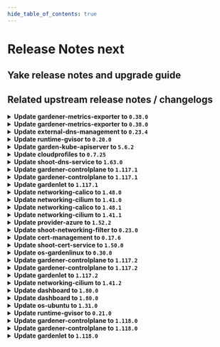 ```yaml
---
hide_table_of_contents: true
---
```


# Release Notes next

## Yake release notes and upgrade guide

## Related upstream release notes / changelogs


<details>
<summary><b>Update gardener-metrics-exporter to <code>0.38.0</code></b></summary>

no release notes available

## Docker Images
- metrics-exporter: `europe-docker.pkg.dev/gardener-project/releases/gardener/metrics-exporter:0.38.0`


</details>

<details>
<summary><b>Update gardener-metrics-exporter to <code>0.38.0</code></b></summary>

no release notes available

## Docker Images
- metrics-exporter: `europe-docker.pkg.dev/gardener-project/releases/gardener/metrics-exporter:0.38.0`


</details>

<details>
<summary><b>Update external-dns-management to <code>0.23.4</code></b></summary>

# [gardener/external-dns-management]

## 🐛 Bug Fixes

- `[USER]` Fix source controllers for source resources with very long names to avoid missing updates from the target `DNSEntries`. by @MartinWeindel [#440]
- `[OPERATOR]` Make stale status more robust for resolved targets on DNS server failure. by @MartinWeindel [#434]
## 🏃 Others

- `[OPERATOR]` Update base image from `debian11` to `debian12` by @MartinWeindel [#443]
- `[OPERATOR]` Drop obsolete permissions; delete obsolete cleanup of CRDs by @MartinWeindel [#445]
- `[OPERATOR]` [cloudflare provider] Fix for updating and deleting DNS records by @MartinWeindel [#433]
- `[OPERATOR]` Fix region for aws-route53 provider using webidentity by @MartinWeindel [#430]

## Helm Charts
- dns-controller-manager: `europe-docker.pkg.dev/gardener-project/releases/charts/dns-controller-manager:v0.23.4`
## Docker Images
- dns-controller-manager: `europe-docker.pkg.dev/gardener-project/releases/dns-controller-manager:v0.23.4`


</details>

<details>
<summary><b>Update runtime-gvisor to <code>0.20.0</code></b></summary>

# [gardener/gardener-extension-runtime-gvisor]

## 🏃 Others

- `[OPERATOR]` NVIDIA GPU support can be enabled by specifying `nvproxy: "true` in the gVisor providerConfig. by @Roncossek [#205]
- `[OPERATOR]` Fixed an issue where the migrate phase of control plane migration could become stuck. This was caused by ManagedResources associated with the `gvisor` extension not being properly handled deleted during the migration. by @plkokanov [#209]

## Helm Charts
- runtime-gvisor: `europe-docker.pkg.dev/gardener-project/releases/charts/gardener/extensions/runtime-gvisor:v0.20.0`
## Docker Images
- gardener-extension-runtime-gvisor-installation: `europe-docker.pkg.dev/gardener-project/releases/gardener/extensions/runtime-gvisor-installation:v0.20.0`
- gardener-extension-runtime-gvisor: `europe-docker.pkg.dev/gardener-project/releases/gardener/extensions/runtime-gvisor:v0.20.0`


</details>

<details>
<summary><b>Update garden-kube-apiserver to <code>5.6.2</code></b></summary>

**Full Changelog**: https://github.com/gardener-community/garden-kube-apiserver/compare/v5.6.1...v5.6.2

</details>

<details>
<summary><b>Update cloudprofiles to <code>0.7.25</code></b></summary>

**Full Changelog**: https://github.com/gardener-community/cloudprofiles/compare/0.7.24...0.7.25

</details>

<details>
<summary><b>Update shoot-dns-service to <code>1.63.0</code></b></summary>

# [gardener/gardener-extension-shoot-dns-service]

## 🏃 Others

- `[OPERATOR]` Add `patch` verb for the `gardener-extension-heartbeat` resource in the RBAC rules by @MartinWeindel [#465]
- `[OPERATOR]` Cleanup permissions for deleting outdated CRDs by @MartinWeindel [#464]
- `[OPERATOR]` The [`ServiceTrafficDistribution`](https://kubernetes.io/docs/reference/networking/virtual-ips/#traffic-distribution) feature is being used on to make Services topology-aware when the runtime Kubernetes version is 1.31+. by @ialidzhikov [#424]
- `[OPERATOR]` `RBAC` resources now explicitly state `resources` and `verbs`, replaced use of wildcards `*`. by @georgibaltiev [#454]
- `[OPERATOR]` Update base image from `debian11` to `debian12`. by @MartinWeindel [#460]

## Helm Charts
- admission-shoot-dns-service-application: `europe-docker.pkg.dev/gardener-project/releases/charts/gardener/extensions/admission-shoot-dns-service-application:v1.63.0`
- admission-shoot-dns-service-runtime: `europe-docker.pkg.dev/gardener-project/releases/charts/gardener/extensions/admission-shoot-dns-service-runtime:v1.63.0`
- shoot-dns-service: `europe-docker.pkg.dev/gardener-project/releases/charts/gardener/extensions/shoot-dns-service:v1.63.0`
## Docker Images
- gardener-extension-admission-shoot-dns-service: `europe-docker.pkg.dev/gardener-project/releases/gardener/extensions/admission-shoot-dns-service:v1.63.0`
- gardener-extension-shoot-dns-service: `europe-docker.pkg.dev/gardener-project/releases/gardener/extensions/shoot-dns-service:v1.63.0`


</details>

<details>
<summary><b>Update gardener-controlplane to <code>1.117.1</code></b></summary>

# [gardener/gardener]

## 🐛 Bug Fixes

- `[OPERATOR]` A bug which might lead to a crash loop backoff of `gardener-controller-manager` when removing legacy seeds labels has been fixed. by @oliver-goetz [#11928]
## 🏃 Others

- `[OPERATOR]` Fix an issue where envoy filters to handle proxy-protocol are not deployed, even if configured for istio load-balancers. by @axel7born [#11919]

## Helm Charts
- controlplane: `europe-docker.pkg.dev/gardener-project/releases/charts/gardener/controlplane:v1.117.1`
- gardenlet: `europe-docker.pkg.dev/gardener-project/releases/charts/gardener/gardenlet:v1.117.1`
- operator: `europe-docker.pkg.dev/gardener-project/releases/charts/gardener/operator:v1.117.1`
- resource-manager: `europe-docker.pkg.dev/gardener-project/releases/charts/gardener/resource-manager:v1.117.1`
## Docker Images
- admission-controller: `europe-docker.pkg.dev/gardener-project/releases/gardener/admission-controller:v1.117.1`
- apiserver: `europe-docker.pkg.dev/gardener-project/releases/gardener/apiserver:v1.117.1`
- controller-manager: `europe-docker.pkg.dev/gardener-project/releases/gardener/controller-manager:v1.117.1`
- gardenlet: `europe-docker.pkg.dev/gardener-project/releases/gardener/gardenlet:v1.117.1`
- node-agent: `europe-docker.pkg.dev/gardener-project/releases/gardener/node-agent:v1.117.1`
- operator: `europe-docker.pkg.dev/gardener-project/releases/gardener/operator:v1.117.1`
- resource-manager: `europe-docker.pkg.dev/gardener-project/releases/gardener/resource-manager:v1.117.1`
- scheduler: `europe-docker.pkg.dev/gardener-project/releases/gardener/scheduler:v1.117.1`


</details>

<details>
<summary><b>Update gardener-controlplane to <code>1.117.1</code></b></summary>

# [gardener/gardener]

## 🐛 Bug Fixes

- `[OPERATOR]` A bug which might lead to a crash loop backoff of `gardener-controller-manager` when removing legacy seeds labels has been fixed. by @oliver-goetz [#11928]
## 🏃 Others

- `[OPERATOR]` Fix an issue where envoy filters to handle proxy-protocol are not deployed, even if configured for istio load-balancers. by @axel7born [#11919]

## Helm Charts
- controlplane: `europe-docker.pkg.dev/gardener-project/releases/charts/gardener/controlplane:v1.117.1`
- gardenlet: `europe-docker.pkg.dev/gardener-project/releases/charts/gardener/gardenlet:v1.117.1`
- operator: `europe-docker.pkg.dev/gardener-project/releases/charts/gardener/operator:v1.117.1`
- resource-manager: `europe-docker.pkg.dev/gardener-project/releases/charts/gardener/resource-manager:v1.117.1`
## Docker Images
- admission-controller: `europe-docker.pkg.dev/gardener-project/releases/gardener/admission-controller:v1.117.1`
- apiserver: `europe-docker.pkg.dev/gardener-project/releases/gardener/apiserver:v1.117.1`
- controller-manager: `europe-docker.pkg.dev/gardener-project/releases/gardener/controller-manager:v1.117.1`
- gardenlet: `europe-docker.pkg.dev/gardener-project/releases/gardener/gardenlet:v1.117.1`
- node-agent: `europe-docker.pkg.dev/gardener-project/releases/gardener/node-agent:v1.117.1`
- operator: `europe-docker.pkg.dev/gardener-project/releases/gardener/operator:v1.117.1`
- resource-manager: `europe-docker.pkg.dev/gardener-project/releases/gardener/resource-manager:v1.117.1`
- scheduler: `europe-docker.pkg.dev/gardener-project/releases/gardener/scheduler:v1.117.1`


</details>

<details>
<summary><b>Update gardenlet to <code>1.117.1</code></b></summary>

# [gardener/gardener]

## 🐛 Bug Fixes

- `[OPERATOR]` A bug which might lead to a crash loop backoff of `gardener-controller-manager` when removing legacy seeds labels has been fixed. by @oliver-goetz [#11928]
## 🏃 Others

- `[OPERATOR]` Fix an issue where envoy filters to handle proxy-protocol are not deployed, even if configured for istio load-balancers. by @axel7born [#11919]

## Helm Charts
- controlplane: `europe-docker.pkg.dev/gardener-project/releases/charts/gardener/controlplane:v1.117.1`
- gardenlet: `europe-docker.pkg.dev/gardener-project/releases/charts/gardener/gardenlet:v1.117.1`
- operator: `europe-docker.pkg.dev/gardener-project/releases/charts/gardener/operator:v1.117.1`
- resource-manager: `europe-docker.pkg.dev/gardener-project/releases/charts/gardener/resource-manager:v1.117.1`
## Docker Images
- admission-controller: `europe-docker.pkg.dev/gardener-project/releases/gardener/admission-controller:v1.117.1`
- apiserver: `europe-docker.pkg.dev/gardener-project/releases/gardener/apiserver:v1.117.1`
- controller-manager: `europe-docker.pkg.dev/gardener-project/releases/gardener/controller-manager:v1.117.1`
- gardenlet: `europe-docker.pkg.dev/gardener-project/releases/gardener/gardenlet:v1.117.1`
- node-agent: `europe-docker.pkg.dev/gardener-project/releases/gardener/node-agent:v1.117.1`
- operator: `europe-docker.pkg.dev/gardener-project/releases/gardener/operator:v1.117.1`
- resource-manager: `europe-docker.pkg.dev/gardener-project/releases/gardener/resource-manager:v1.117.1`
- scheduler: `europe-docker.pkg.dev/gardener-project/releases/gardener/scheduler:v1.117.1`


</details>

<details>
<summary><b>Update networking-calico to <code>1.48.0</code></b></summary>

# [gardener/gardener-extension-networking-calico]

## ⚠️ Breaking Changes

- `[OPERATOR]` The extension and admission VerticalPodAutoscaler resources now by default specify `controlledValues: RequestsOnly`. This means that VPA scales only the requests and not the limits. Consider removing memory limits before upgrading to this version as VPA no longer by default scales limits proportionally to the requests. by @ialidzhikov [#636]
## 📰 Noteworthy

- `[OPERATOR]` Calico extension now supports a deny-all network policy within the kube-system namespace that [will come with kubernetes v1.33](https://github.com/gardener/gardener/pull/11502) by @domdom82 [#640]
## 🏃 Others

- `[OPERATOR]` `networking-calico` no longer supports Shoots with Кubernetes version <= 1.26. by @RadaBDimitrova [#517]
- `[OPERATOR]` Write ipFamilies to network.Status instead of network providerStatus. by @axel7born [#632]
- `[OPERATOR]` Metrics and health ports can now be configured properly via the helm chart values. by @ScheererJ [#622]
- `[OPERATOR]` Add support for single-stack to dual-stack networking migration. by @axel7born [#615]
- `[OPERATOR]` The [`ServiceTrafficDistribution`](https://kubernetes.io/docs/reference/networking/virtual-ips/#traffic-distribution) feature is being used on to make Services topology-aware when the runtime Kubernetes version is 1.31+. by @ialidzhikov [#568]
- `[OPERATOR]` Cleanup rbac permissions by @axel7born [#635]
- `[OPERATOR]` The networking-calico extension now uses the same helm values as the provider extensions. by @ScheererJ [#624]
- `[OPERATOR]` Update base image from `debian11` to `debian12`. by @MartinWeindel [#626]
- `[OPERATOR]` The legacy method of providing monitoring configuration via `ConfigMap`s labeled with `extensions.gardener.cloud/configuration=monitoring` has been removed. The extension does now only uses the [new contract](https://github.com/gardener/gardener/blob/v1.101.1/docs/extensions/logging-and-monitoring.md#monitoring) for providing monitoring configuration. Before upgrading to this version of the extension, make sure that the deployed Gardener version supports the [new monitoring contract](https://github.com/gardener/gardener/blob/v1.101.1/docs/extensions/logging-and-monitoring.md#monitoring). by @RadaBDimitrova [#634]

## Helm Charts
- admission-calico-application: `europe-docker.pkg.dev/gardener-project/releases/charts/gardener/extensions/admission-calico-application:v1.48.0`
- admission-calico-runtime: `europe-docker.pkg.dev/gardener-project/releases/charts/gardener/extensions/admission-calico-runtime:v1.48.0`
- networking-calico: `europe-docker.pkg.dev/gardener-project/releases/charts/gardener/extensions/networking-calico:v1.48.0`
## Docker Images
- gardener-extension-admission-calico: `europe-docker.pkg.dev/gardener-project/releases/gardener/extensions/admission-calico:v1.48.0`
- gardener-extension-networking-calico: `europe-docker.pkg.dev/gardener-project/releases/gardener/extensions/networking-calico:v1.48.0`


</details>

<details>
<summary><b>Update networking-cilium to <code>1.41.0</code></b></summary>

# [gardener/gardener-extension-networking-cilium]

## ⚠️ Breaking Changes

- `[OPERATOR]` The extension and admission VerticalPodAutoscaler resources now by default specify `controlledValues: RequestsOnly`. This means that VPA scales only the requests and not the limits. Consider removing memory limits before upgrading to this version as VPA no longer by default scales limits proportionally to the requests. by @ialidzhikov [#553]
## 📰 Noteworthy

- `[OPERATOR]` Cilium extension now supports a deny-all network policy within the kube-system namespace that [will come with kubernetes v1.33](https://github.com/gardener/gardener/pull/11502) by @domdom82 [#546]
## 🏃 Others

- `[OPERATOR]` Cleanup rbac permissions. by @axel7born [#552]
- `[OPERATOR]` The networking-cilium extension now uses the same helm values as the provider extensions. by @ScheererJ [#547]
- `[OPERATOR]` The [`ServiceTrafficDistribution`](https://kubernetes.io/docs/reference/networking/virtual-ips/#traffic-distribution) feature is being used on to make Services topology-aware when the runtime Kubernetes version is 1.31+. by @ialidzhikov [#479]
- `[OPERATOR]` The legacy method of providing monitoring configuration via `ConfigMap`s labeled with `extensions.gardener.cloud/configuration=monitoring` has been removed. The extension does now only uses the [new contract](https://github.com/gardener/gardener/blob/v1.101.1/docs/extensions/logging-and-monitoring.md#monitoring) for providing monitoring configuration. Before upgrading to this version of the extension, make sure that the deployed Gardener version supports the [new monitoring contract](https://github.com/gardener/gardener/blob/v1.101.1/docs/extensions/logging-and-monitoring.md#monitoring). by @RadaBDimitrova [#551]
- `[OPERATOR]` Update base image from `debian11` to `debian12` by @MartinWeindel [#548]
- `[OPERATOR]` Metrics and health ports can now be configured properly via the helm chart values. by @ScheererJ [#543]
- `[OPERATOR]` `networking-cilium` no longer supports Shoots with Кubernetes version <= 1.26. by @RadaBDimitrova [#431]
- `[OPERATOR]` Add support for single-stack to dual-stack networking migration. by @DockToFuture [#539]

## Helm Charts
- admission-cilium-application: `europe-docker.pkg.dev/gardener-project/releases/charts/gardener/extensions/admission-cilium-application:v1.41.0`
- admission-cilium-runtime: `europe-docker.pkg.dev/gardener-project/releases/charts/gardener/extensions/admission-cilium-runtime:v1.41.0`
- networking-cilium: `europe-docker.pkg.dev/gardener-project/releases/charts/gardener/extensions/networking-cilium:v1.41.0`
## Docker Images
- gardener-extension-admission-cilium: `europe-docker.pkg.dev/gardener-project/releases/gardener/extensions/admission-cilium:v1.41.0`
- gardener-extension-networking-cilium: `europe-docker.pkg.dev/gardener-project/releases/gardener/extensions/networking-cilium:v1.41.0`


</details>

<details>
<summary><b>Update networking-calico to <code>1.48.1</code></b></summary>

# [gardener/gardener-extension-networking-calico]

## 🐛 Bug Fixes

- `[OPERATOR]` An issue preventing the networking-calico extension to patch its heartbeat lease is now fixed. by @axel7born [#646]

## Helm Charts
- admission-calico-application: `europe-docker.pkg.dev/gardener-project/releases/charts/gardener/extensions/admission-calico-application:v1.48.1`
- admission-calico-runtime: `europe-docker.pkg.dev/gardener-project/releases/charts/gardener/extensions/admission-calico-runtime:v1.48.1`
- networking-calico: `europe-docker.pkg.dev/gardener-project/releases/charts/gardener/extensions/networking-calico:v1.48.1`
## Docker Images
- gardener-extension-admission-calico: `europe-docker.pkg.dev/gardener-project/releases/gardener/extensions/admission-calico:v1.48.1`
- gardener-extension-networking-calico: `europe-docker.pkg.dev/gardener-project/releases/gardener/extensions/networking-calico:v1.48.1`


</details>

<details>
<summary><b>Update networking-cilium to <code>1.41.1</code></b></summary>

# [gardener/gardener-extension-networking-cilium]

## 🐛 Bug Fixes

- `[OPERATOR]` An issue preventing the networking-cilium extension to patch its heartbeat lease is now fixed. by @axel7born [#560]

## Helm Charts
- admission-cilium-application: `europe-docker.pkg.dev/gardener-project/releases/charts/gardener/extensions/admission-cilium-application:v1.41.1`
- admission-cilium-runtime: `europe-docker.pkg.dev/gardener-project/releases/charts/gardener/extensions/admission-cilium-runtime:v1.41.1`
- networking-cilium: `europe-docker.pkg.dev/gardener-project/releases/charts/gardener/extensions/networking-cilium:v1.41.1`
## Docker Images
- gardener-extension-admission-cilium: `europe-docker.pkg.dev/gardener-project/releases/gardener/extensions/admission-cilium:v1.41.1`
- gardener-extension-networking-cilium: `europe-docker.pkg.dev/gardener-project/releases/gardener/extensions/networking-cilium:v1.41.1`


</details>

<details>
<summary><b>Update provider-azure to <code>1.52.2</code></b></summary>

# [gardener/gardener-extension-provider-azure]

## 🐛 Bug Fixes

- `[USER]` Update CCM image from 1.32.0 to 1.32.4 to prevent crashes if cloud is set to AZURECHINACLOUD by @hebelsan [#1159]

## Helm Charts
- admission-azure-application: `europe-docker.pkg.dev/gardener-project/releases/charts/gardener/extensions/admission-azure-application:v1.52.2`
- admission-azure-runtime: `europe-docker.pkg.dev/gardener-project/releases/charts/gardener/extensions/admission-azure-runtime:v1.52.2`
- provider-azure: `europe-docker.pkg.dev/gardener-project/releases/charts/gardener/extensions/provider-azure:v1.52.2`
## Docker Images
- gardener-extension-admission-azure: `europe-docker.pkg.dev/gardener-project/releases/gardener/extensions/admission-azure:v1.52.2`
- gardener-extension-provider-azure: `europe-docker.pkg.dev/gardener-project/releases/gardener/extensions/provider-azure:v1.52.2`


</details>

<details>
<summary><b>Update shoot-networking-filter to <code>0.23.0</code></b></summary>

# [gardener/gardener-extension-shoot-networking-filter]

## 🏃 Others

- `[OPERATOR]` cleanup rbac permissions by @axel7born [#227]
- `[OPERATOR]` Containers, which do not require privilege escalations, now forbid privilege escalations explicitly. by @georgibaltiev [#206]
- `[OPERATOR]` `extension-shoot-networking-filter` no longer supports Shoots with Кubernetes version <= 1.26. by @RadaBDimitrova [#188]
- `[OPERATOR]` Update base image from `debian11` to `debian12`. by @MartinWeindel [#225]
- `[OPERATOR]` `RBAC` resources now explicitly state `resources` and `verbs`, replaced use of wildcards `*`. by @georgibaltiev [#223]
- `[OPERATOR]` Add `patch` verb for the `gardener-extension-heartbeat` resource in the RBAC rules by @MartinWeindel [#229]

## Helm Charts
- runtime-networking-filter: `europe-docker.pkg.dev/gardener-project/releases/charts/gardener/extensions/runtime-networking-filter:v0.23.0`
- shoot-networking-filter: `europe-docker.pkg.dev/gardener-project/releases/charts/gardener/extensions/shoot-networking-filter:v0.23.0`
## Docker Images
- gardener-extension-shoot-networking-filter: `europe-docker.pkg.dev/gardener-project/releases/gardener/extensions/shoot-networking-filter:v0.23.0`
- gardener-runtime-networking-filter: `europe-docker.pkg.dev/gardener-project/releases/gardener/extensions/runtime-networking-filter:v0.23.0`


</details>

<details>
<summary><b>Update cert-management to <code>0.17.6</code></b></summary>

# [gardener/cert-management]

## 🐛 Bug Fixes

- `[OPERATOR]` fix: ClusterRole needs dnsrecord permissions when issuerUseDnsrecords is true by @matthias-horne [#460]
- `[USER]` Fixed key algorithm and bit size in self-signed certificates from a CA issuer. by @marc1404 [#451]
## 🏃 Others

- `[OPERATOR]` Containers, which do not require privilege escalations, now forbid privilege escalations explicitly. by @georgibaltiev [#468]
- `[OPERATOR]` Update base image from `debian11` to `debian12`. by @MartinWeindel [#456]
- `[OPERATOR]` Add condition for deployment of CRDs in Helm charts by @MartinWeindel [#447]
## 📖 Documentation

- `[USER]` Replaced usages of `secretName` in the `Certificate` spec with `secretRef`. by @marc1404 [#438]
- `[USER]` Added documentation for triggering a manual `Certificate` renewal. by @marc1404 [#443]

## Helm Charts
- cert-controller-manager: `europe-docker.pkg.dev/gardener-project/releases/charts/cert-controller-manager:v0.17.6`
## Docker Images
- cert-management: `europe-docker.pkg.dev/gardener-project/releases/cert-controller-manager:v0.17.6`


</details>

<details>
<summary><b>Update shoot-cert-service to <code>1.50.0</code></b></summary>

# [gardener/cert-management]

## 🐛 Bug Fixes

- `[USER]` Fixed key algorithm and bit size in self-signed certificates from a CA issuer. by @marc1404 [gardener/cert-management#451]
- `[OPERATOR]` fix: ClusterRole needs dnsrecord permissions when issuerUseDnsrecords is true by @matthias-horne [gardener/cert-management#460]
## 🏃 Others

- `[OPERATOR]` Containers, which do not require privilege escalations, now forbid privilege escalations explicitly. by @georgibaltiev [gardener/cert-management#468]
- `[OPERATOR]` Update base image from `debian11` to `debian12`. by @MartinWeindel [gardener/cert-management#456]
- `[OPERATOR]` Add condition for deployment of CRDs in Helm charts by @MartinWeindel [gardener/cert-management#447]
## 📖 Documentation

- `[USER]` Added documentation for triggering a manual `Certificate` renewal. by @marc1404 [gardener/cert-management#443]
- `[USER]` Replaced usages of `secretName` in the `Certificate` spec with `secretRef`. by @marc1404 [gardener/cert-management#438]
# [gardener/gardener-extension-shoot-cert-service]

## 📰 Noteworthy

- `[OPERATOR]` Support for deploying the shoot-cert-service extension on the Garden runtime cluster. For runtime and seed clusters separate `cert-controller-manager` deployments can be triggered by `extensions.extensions.gardener.cloud` resources. by @MartinWeindel [#357]
## 🏃 Others

- `[OPERATOR]` Add `patch` verb for the `gardener-extension-heartbeat` resource in the RBAC rules by @MartinWeindel [#394]
- `[OPERATOR]` `RBAC` resources now explicitly state `resources` and `verbs`, replaced use of wildcards `*`. by @georgibaltiev [#362]

## Helm Charts
- shoot-cert-service: `europe-docker.pkg.dev/gardener-project/releases/charts/gardener/extensions/shoot-cert-service:v1.50.0`
## Docker Images
- gardener-extension-shoot-cert-service: `europe-docker.pkg.dev/gardener-project/releases/gardener/extensions/shoot-cert-service:v1.50.0`


</details>

<details>
<summary><b>Update os-gardenlinux to <code>0.30.0</code></b></summary>

# [gardener/gardener-extension-os-gardenlinux]

## ⚠️ Breaking Changes

- `[USER]` The os-gardenlinux extension does no longer enable and restart the `docker` unit as part of the init OperatingSystemConfig. If you, as end user, rely on the docker unit to be enabled by default on the Node, this is a breaking change for you. In such case, you would need to enable the docker unit on your own.  
  Pay attention that [gardenlinux@1443.1+](https://github.com/gardenlinux/gardenlinux/releases/tag/1443.1) no longer includes the `docker` binary unit in the OS. by @Kostov6 [#221]
## 🏃 Others

- `[OPERATOR]` Containers, which do not require privilege escalations, now forbid privilege escalations explicitly. by @georgibaltiev [#242]
- `[OPERATOR]` The os-gardenlinux extension does no longer enable and restart the `docker` unit as part of the init OperatingSystemConfig. Gardener and Kubernetes does no longer support `docker` as CRI. Gardener does no longer rely on the `docker` binary to be present on the Nodes. [gardenlinux@1443.1+](https://github.com/gardenlinux/gardenlinux/releases/tag/1443.1) no longer includes the `docker` binary unit in the OS. by @Kostov6 [#221]
- `[OPERATOR]` Limit RBAC verbs for `cluster` resource and remove obsolete `configmap` rules by @Roncossek [#253]
- `[OPERATOR]` `RBAC` resources now explicitly state `resources` and `verbs`, replaced use of wildcards `*`. by @georgibaltiev [#243]
- `[OPERATOR]` `extension-os-gardenlinux` no longer supports Shoots with Кubernetes version <= 1.26. by @RadaBDimitrova [#207]

## Helm Charts
- os-gardenlinux: `europe-docker.pkg.dev/gardener-project/releases/charts/gardener/extensions/os-gardenlinux:v0.30.0`
## Docker Images
- gardener-extension-os-gardenlinux: `europe-docker.pkg.dev/gardener-project/releases/gardener/extensions/os-gardenlinux:v0.30.0`


</details>

<details>
<summary><b>Update gardener-controlplane to <code>1.117.2</code></b></summary>

# [gardener/gardener]

## 🐛 Bug Fixes

- `[OPERATOR]` Fix a regression that prevented the cache Prometheus in a Gardener managed seed from scraping the cadvisor and kubelet metrics of the seed nodes, and hence the shoot control plane Plutono dashboards could not show e.g. the CPU usage of the control plane components. by @istvanballok [#11969]

## Helm Charts
- controlplane: `europe-docker.pkg.dev/gardener-project/releases/charts/gardener/controlplane:v1.117.2`
- gardenlet: `europe-docker.pkg.dev/gardener-project/releases/charts/gardener/gardenlet:v1.117.2`
- operator: `europe-docker.pkg.dev/gardener-project/releases/charts/gardener/operator:v1.117.2`
- resource-manager: `europe-docker.pkg.dev/gardener-project/releases/charts/gardener/resource-manager:v1.117.2`
## Docker Images
- admission-controller: `europe-docker.pkg.dev/gardener-project/releases/gardener/admission-controller:v1.117.2`
- apiserver: `europe-docker.pkg.dev/gardener-project/releases/gardener/apiserver:v1.117.2`
- controller-manager: `europe-docker.pkg.dev/gardener-project/releases/gardener/controller-manager:v1.117.2`
- gardenlet: `europe-docker.pkg.dev/gardener-project/releases/gardener/gardenlet:v1.117.2`
- node-agent: `europe-docker.pkg.dev/gardener-project/releases/gardener/node-agent:v1.117.2`
- operator: `europe-docker.pkg.dev/gardener-project/releases/gardener/operator:v1.117.2`
- resource-manager: `europe-docker.pkg.dev/gardener-project/releases/gardener/resource-manager:v1.117.2`
- scheduler: `europe-docker.pkg.dev/gardener-project/releases/gardener/scheduler:v1.117.2`


</details>

<details>
<summary><b>Update gardener-controlplane to <code>1.117.2</code></b></summary>

# [gardener/gardener]

## 🐛 Bug Fixes

- `[OPERATOR]` Fix a regression that prevented the cache Prometheus in a Gardener managed seed from scraping the cadvisor and kubelet metrics of the seed nodes, and hence the shoot control plane Plutono dashboards could not show e.g. the CPU usage of the control plane components. by @istvanballok [#11969]

## Helm Charts
- controlplane: `europe-docker.pkg.dev/gardener-project/releases/charts/gardener/controlplane:v1.117.2`
- gardenlet: `europe-docker.pkg.dev/gardener-project/releases/charts/gardener/gardenlet:v1.117.2`
- operator: `europe-docker.pkg.dev/gardener-project/releases/charts/gardener/operator:v1.117.2`
- resource-manager: `europe-docker.pkg.dev/gardener-project/releases/charts/gardener/resource-manager:v1.117.2`
## Docker Images
- admission-controller: `europe-docker.pkg.dev/gardener-project/releases/gardener/admission-controller:v1.117.2`
- apiserver: `europe-docker.pkg.dev/gardener-project/releases/gardener/apiserver:v1.117.2`
- controller-manager: `europe-docker.pkg.dev/gardener-project/releases/gardener/controller-manager:v1.117.2`
- gardenlet: `europe-docker.pkg.dev/gardener-project/releases/gardener/gardenlet:v1.117.2`
- node-agent: `europe-docker.pkg.dev/gardener-project/releases/gardener/node-agent:v1.117.2`
- operator: `europe-docker.pkg.dev/gardener-project/releases/gardener/operator:v1.117.2`
- resource-manager: `europe-docker.pkg.dev/gardener-project/releases/gardener/resource-manager:v1.117.2`
- scheduler: `europe-docker.pkg.dev/gardener-project/releases/gardener/scheduler:v1.117.2`


</details>

<details>
<summary><b>Update gardenlet to <code>1.117.2</code></b></summary>

# [gardener/gardener]

## 🐛 Bug Fixes

- `[OPERATOR]` Fix a regression that prevented the cache Prometheus in a Gardener managed seed from scraping the cadvisor and kubelet metrics of the seed nodes, and hence the shoot control plane Plutono dashboards could not show e.g. the CPU usage of the control plane components. by @istvanballok [#11969]

## Helm Charts
- controlplane: `europe-docker.pkg.dev/gardener-project/releases/charts/gardener/controlplane:v1.117.2`
- gardenlet: `europe-docker.pkg.dev/gardener-project/releases/charts/gardener/gardenlet:v1.117.2`
- operator: `europe-docker.pkg.dev/gardener-project/releases/charts/gardener/operator:v1.117.2`
- resource-manager: `europe-docker.pkg.dev/gardener-project/releases/charts/gardener/resource-manager:v1.117.2`
## Docker Images
- admission-controller: `europe-docker.pkg.dev/gardener-project/releases/gardener/admission-controller:v1.117.2`
- apiserver: `europe-docker.pkg.dev/gardener-project/releases/gardener/apiserver:v1.117.2`
- controller-manager: `europe-docker.pkg.dev/gardener-project/releases/gardener/controller-manager:v1.117.2`
- gardenlet: `europe-docker.pkg.dev/gardener-project/releases/gardener/gardenlet:v1.117.2`
- node-agent: `europe-docker.pkg.dev/gardener-project/releases/gardener/node-agent:v1.117.2`
- operator: `europe-docker.pkg.dev/gardener-project/releases/gardener/operator:v1.117.2`
- resource-manager: `europe-docker.pkg.dev/gardener-project/releases/gardener/resource-manager:v1.117.2`
- scheduler: `europe-docker.pkg.dev/gardener-project/releases/gardener/scheduler:v1.117.2`


</details>

<details>
<summary><b>Update networking-cilium to <code>1.41.2</code></b></summary>

# [gardener/gardener-extension-networking-cilium]

## 📰 Noteworthy

- `[DEPENDENCY]` cilium-envoy got updated to v1.32.5 by @domdom82 [#562]

## Helm Charts
- admission-cilium-application: `europe-docker.pkg.dev/gardener-project/releases/charts/gardener/extensions/admission-cilium-application:v1.41.2`
- admission-cilium-runtime: `europe-docker.pkg.dev/gardener-project/releases/charts/gardener/extensions/admission-cilium-runtime:v1.41.2`
- networking-cilium: `europe-docker.pkg.dev/gardener-project/releases/charts/gardener/extensions/networking-cilium:v1.41.2`
## Docker Images
- gardener-extension-admission-cilium: `europe-docker.pkg.dev/gardener-project/releases/gardener/extensions/admission-cilium:v1.41.2`
- gardener-extension-networking-cilium: `europe-docker.pkg.dev/gardener-project/releases/gardener/extensions/networking-cilium:v1.41.2`


</details>

<details>
<summary><b>Update dashboard to <code>1.80.0</code></b></summary>

# [gardener/dashboard]

## ✨ New Features

- `[OPERATOR]` Added support for kubeconfigs that include a path in the API server URL by @grolu [#2368]
- `[USER]` CredentialsBinding Support  
  - Support viewing, editing, and creating `CredentialsBindings` referencing `Secrets`  
  - New `Secrets` are now automatically created with a `CredentialsBinding`  
  - Existing `SecretBindings` remain updatable; however, creating new `SecretBindings` via the Dashboard is no longer supported  
  - `CredentialsBindings` referencing `WorkloadIdentity` resources are visible (for cluster creation) but cannot be edited or deleted (yet)  
  - The "Secrets" page has been renamed to "Credentials" and now includes an extra "Kind" column to differentiate `Binding` types. The "Secret" column (showing the referenced credential resource name) has been removed  
  - A hint is displayed when a `Secret` is referenced by another `Binding`, and deletion is prevented if a secret is in use.  
  - Refactored the credential selection dropdown, aligned icons with "Credentials" page by @grolu [#2336]
- `[USER]` Kubernetes warning notifications are dismissed after 5 seconds by @petersutter [#2330]
- `[USER]` Implemented virtual scrolling for the cluster list. Rows are now rendered dynamically as you scroll, replacing the previous paging option. This improvement optimizes performance and provides a smoother browsing experience when viewing large data sets by @grolu [#1674]
- `[USER]` When editing an existing secret, the dialog now displays all associated data, providing clear context for review and modification by @grolu [#2195]
- `[USER]` Notifications will remain visible as long as the mouse hovers over them, rather than disappearing after 5 seconds. by @petersutter [#2280]
- `[USER]` Real-time updates for projects are now supported. Changes and deletions to projects are instantly reflected in the frontend through the WebSocket connection. by @holgerkoser [#2222]
## 🐛 Bug Fixes

- `[USER]` Minor icon fixes:  
  - Fixed the issue where the connection icon was missing in the subscription progress state  
  - Corrected the generic "box icon" tooltip  
  - A tooltip is now displayed for the subscription state icon by @petersutter [#2331]
- `[USER]` Fixed missing details on error notification by @petersutter [#2280]
- `[USER]` Fixed a couple of issues related to CodeMirror state handling:  
  - Toggling managed fields only works once #2249  
  - Unsaved changes dialog appears though changes were saved #2355  
  - History not reseted correctly after changes were saved  
  - Enter key falls back to default behavior if code completions fail to load by @grolu [#2361]
- `[USER]` Added PowerDNS support by @Lappihuan [#2349]
- `[USER]` Fixed several issues with Create Terminal Dialog:  
  - Disable terminal scheduling on non-managed seeds  
  - Added error handling in case cluster nodes cannot be retrieved  
  - Moved alerts from scrollable container to fixed position to make them always visible by @grolu [#2373]
- `[USER]` The generated kubeconfig for garden cluster access (Account page) previously used the deprecated `--oidc-use-pkce` flag. It has now been replaced with the `--oidc-pkce-method` flag. Please redownload your kubeconfig if you encounter any deprecation messages. by @benedikt-haug [#2353]
- `[USER]` Fixed missing terminal shortcuts for "shoot" and "cp" scopes by @Lappihuan [#2339]

## Docker Images
- gardener-dashboard: `europe-docker.pkg.dev/gardener-project/releases/gardener/dashboard:1.80.0`


</details>

<details>
<summary><b>Update dashboard to <code>1.80.0</code></b></summary>

# [gardener/dashboard]

## ✨ New Features

- `[OPERATOR]` Added support for kubeconfigs that include a path in the API server URL by @grolu [#2368]
- `[USER]` CredentialsBinding Support  
  - Support viewing, editing, and creating `CredentialsBindings` referencing `Secrets`  
  - New `Secrets` are now automatically created with a `CredentialsBinding`  
  - Existing `SecretBindings` remain updatable; however, creating new `SecretBindings` via the Dashboard is no longer supported  
  - `CredentialsBindings` referencing `WorkloadIdentity` resources are visible (for cluster creation) but cannot be edited or deleted (yet)  
  - The "Secrets" page has been renamed to "Credentials" and now includes an extra "Kind" column to differentiate `Binding` types. The "Secret" column (showing the referenced credential resource name) has been removed  
  - A hint is displayed when a `Secret` is referenced by another `Binding`, and deletion is prevented if a secret is in use.  
  - Refactored the credential selection dropdown, aligned icons with "Credentials" page by @grolu [#2336]
- `[USER]` Kubernetes warning notifications are dismissed after 5 seconds by @petersutter [#2330]
- `[USER]` Implemented virtual scrolling for the cluster list. Rows are now rendered dynamically as you scroll, replacing the previous paging option. This improvement optimizes performance and provides a smoother browsing experience when viewing large data sets by @grolu [#1674]
- `[USER]` When editing an existing secret, the dialog now displays all associated data, providing clear context for review and modification by @grolu [#2195]
- `[USER]` Notifications will remain visible as long as the mouse hovers over them, rather than disappearing after 5 seconds. by @petersutter [#2280]
- `[USER]` Real-time updates for projects are now supported. Changes and deletions to projects are instantly reflected in the frontend through the WebSocket connection. by @holgerkoser [#2222]
## 🐛 Bug Fixes

- `[USER]` Minor icon fixes:  
  - Fixed the issue where the connection icon was missing in the subscription progress state  
  - Corrected the generic "box icon" tooltip  
  - A tooltip is now displayed for the subscription state icon by @petersutter [#2331]
- `[USER]` Fixed missing details on error notification by @petersutter [#2280]
- `[USER]` Fixed a couple of issues related to CodeMirror state handling:  
  - Toggling managed fields only works once #2249  
  - Unsaved changes dialog appears though changes were saved #2355  
  - History not reseted correctly after changes were saved  
  - Enter key falls back to default behavior if code completions fail to load by @grolu [#2361]
- `[USER]` Added PowerDNS support by @Lappihuan [#2349]
- `[USER]` Fixed several issues with Create Terminal Dialog:  
  - Disable terminal scheduling on non-managed seeds  
  - Added error handling in case cluster nodes cannot be retrieved  
  - Moved alerts from scrollable container to fixed position to make them always visible by @grolu [#2373]
- `[USER]` The generated kubeconfig for garden cluster access (Account page) previously used the deprecated `--oidc-use-pkce` flag. It has now been replaced with the `--oidc-pkce-method` flag. Please redownload your kubeconfig if you encounter any deprecation messages. by @benedikt-haug [#2353]
- `[USER]` Fixed missing terminal shortcuts for "shoot" and "cp" scopes by @Lappihuan [#2339]

## Docker Images
- gardener-dashboard: `europe-docker.pkg.dev/gardener-project/releases/gardener/dashboard:1.80.0`


</details>

<details>
<summary><b>Update os-ubuntu to <code>1.31.0</code></b></summary>

# [gardener/gardener-extension-os-ubuntu]

## 🏃 Others

- `[OPERATOR]` Fix broken `make start` in Makefile, remove `.dev/kubeconfig` reference in README by @robinschneider [#199]

## Helm Charts
- os-ubuntu: `europe-docker.pkg.dev/gardener-project/releases/charts/gardener/extensions/os-ubuntu:v1.31.0`
## Docker Images
- gardener-extension-os-ubuntu: `europe-docker.pkg.dev/gardener-project/releases/gardener/extensions/os-ubuntu:v1.31.0`


</details>

<details>
<summary><b>Update runtime-gvisor to <code>0.21.0</code></b></summary>

# [gardener/gardener-extension-runtime-gvisor]

## 🏃 Others

- `[OPERATOR]` Remove unused RBAC rules by @Roncossek [#213]

## Helm Charts
- runtime-gvisor: `europe-docker.pkg.dev/gardener-project/releases/charts/gardener/extensions/runtime-gvisor:v0.21.0`
## Docker Images
- gardener-extension-runtime-gvisor-installation: `europe-docker.pkg.dev/gardener-project/releases/gardener/extensions/runtime-gvisor-installation:v0.21.0`
- gardener-extension-runtime-gvisor: `europe-docker.pkg.dev/gardener-project/releases/gardener/extensions/runtime-gvisor:v0.21.0`


</details>

<details>
<summary><b>Update gardener-controlplane to <code>1.118.0</code></b></summary>

# [gardener/gardener]

## ⚠️ Breaking Changes

- `[OPERATOR]` The `Seed` API field `spec.backup.secretRef` has been deprecated and will be removed in a future version of Gardener in favor of `spec.backup.credentialsRef`, please adapt your seed manifests to use the new `credentialsRef` field.  by @vpnachev [#11583]
- `[OPERATOR]` Gardener no longer sets the flags `--audit-log-(path|maxsize|maxbackups)` on shoot `kube-apiserver`s, `gardener-apiserver` or Garden's `virtual-garden-kube-apiserver`. If you rely on the audit logs being available in the file `/tmp/audit/audit.log` in the container's file system, please follow [controlplane-webhooks](https://github.com/gardener/gardener/blob/master/docs/extensions/controlplane-webhooks.md#kube-apiserver) and set the required flags via mutating webhook.  by @vpnachev [#11935]
- `[OPERATOR]` The `ManagedSeed` API field `spec.gardenlet.config.seedConfig.spec.backup.secretRef` has been deprecated and will be removed in a future version of Gardener in favor of `spec.gardenlet.config.seedConfig.spec.backup.credentialsRef`, please adapt your managedseed manifests to use the new `credentialsRef` field.  by @vpnachev [#11583]
- `[OPERATOR]` The legacy `support.gardener.cloud/eu-access*` labels and annotations on `CloudProfile`s and `Seed`s are no longer synced automatically. You have to use the new API established in Gardener v1.107 (released in 11/2024). Read more about it [here](https://gardener.cloud/docs/gardener/shoot/access_restrictions/). Please make sure to manually remove these labels and annotations from your `CloudProfile`s and `Seed`s! by @rfranzke [#11913]
- `[OPERATOR]` The `Gardenlet` API field `spec.config.seedConfig.spec.backup.secretRef` has been deprecated and will be removed in a future version of Gardener in favor of `spec.config.seedConfig.spec.backup.credentialsRef`, please adapt your gardenlet manifests to use the new `credentialsRef` field.  by @vpnachev [#11583]
- `[OPERATOR]` The `GardenletConfiguration` configuration file field `seedConfig.spec.backup.secretRef` has been deprecated and will be removed in future version of Gardener in favor of `seedConfig.spec.backup.credentialsRef`, please adapt your `GardenletConfiguration` configuration files to use the new `credentialsRef` field.  by @vpnachev [#11583]
- `[USER]` The legacy `support.gardener.cloud/eu-access*` labels and annotations on `Shoot`s are no longer synced automatically. You have to use the new API established in Gardener v1.107 (released in 11/2024). Read more about it [here](https://gardener.cloud/docs/gardener/shoot/access_restrictions/#shoot). Please make sure to manually remove these labels and annotations from your `Shoot`s! by @rfranzke [#11913]
## 📰 Noteworthy

- `[USER]` The CA bundle of the kubelet is now available via a `ConfigMap` the project's namespace, called `<shoot-name>.ca-kubelet`. by @tobschli [#11916]
## ✨ New Features

- `[USER]` The [Stale Project Controller](https://gardener.cloud/docs/gardener/concepts/controller-manager/#stale-projects-reconcilerhttpsgithubcomgardenergardenertreemasterpkgcontrollermanagercontrollerprojectstale) now also considers `WorkloadIdentity` resources when deciding if a `Project` is stale or not. by @dimityrmirchev [#11962]
- `[OPERATOR]` Gardener core components are automatically restarted (due to a failing liveness probe) in case their Kubernetes API server watch caches do not sync for `3m`. by @rfranzke [#11966]
- `[OPERATOR]` The `Seed` API feature new field `spec.backup.credentialsRef`, it is of type `corev1.ObjectReference` and is allowed to refer to a `Secret`.   by @vpnachev [#11583]
- `[OPERATOR]` Add alpha feature gate `CloudProfileCapabilities` to enable usage of `architecture` capability instead of current architecture fields in machine images and types. by @LucaBernstein [#11736]
- `[OPERATOR]` The `GardenletConfiguration` configuration file feature new field `seedConfig.spec.backup.credentialsRef`, it is of type `corev1.ObjectReference` and is allowed to refer to a `Secret`.   by @vpnachev [#11583]
- `[OPERATOR]` The `ManagedSeed` API feature new field `spec.gardenlet.config.seedConfig.spec.backup.credentialsRef`, it is of type `corev1.ObjectReference` and is allowed to refer to a `Secret`.   by @vpnachev [#11583]
- `[OPERATOR]` The `Gardenlet` API feature new field `spec.config.seedConfig.spec.backup.credentialsRef`, it is of type `corev1.ObjectReference` and is allowed to refer to a `Secret`.   by @vpnachev [#11583]
## 🐛 Bug Fixes

- `[OPERATOR]` The gardenlet deployer would not try to copy the shoot infrastructure secret for seed backup credentials if the shoot uses workload identity. by @dimityrmirchev [#11983]
- `[DEVELOPER]` The `DumpLogsForPodsWithLabelsInNamespace` function in the test framework now supports dumping pods with multiple containers. by @domdom82 [#11878]
## 🏃 Others

- `[OPERATOR]` Virtual extended resources can now be set on the NodeTemplate without triggering rollout by @elankath [#11809]
- `[OPERATOR]` The `gardener/autoscaler` image has been updated to `v1.32.0`. [Release Notes](https://github.com/gardener/autoscaler/releases/tag/v1.32.0) by @marc1404 [#11903]
- `[OPERATOR]` The etcd-druid component no longer defines resource limits. by @ialidzhikov [#11973]
- `[OPERATOR]` Fixed an issue, where IPv6 shoots without configured pod and service ranges can't be scheduled on seeds without configured shootDefaults. by @axel7born [#11955]
- `[DEPENDENCY]` The following dependencies have been updated:  
  - `quay.io/brancz/kube-rbac-proxy` from `v0.19.0` to `v0.19.1`.  by @gardener-ci-robot [#11941]
- `[DEPENDENCY]` The following dependencies have been updated:  
  - `gardener/etcd-druid` from `v0.29.0` to `v0.29.1`. [Release Notes](https://redirect.github.com/gardener/etcd-druid/releases/tag/v0.29.1)  
  - `github.com/gardener/etcd-druid/api` from `v0.29.0` to `v0.29.1`.  by @gardener-ci-robot [#11940]
- `[DEPENDENCY]` The following dependencies have been updated:  
  - `registry.k8s.io/ingress-nginx/controller-chroot` from `v1.12.1` to `v1.12.2`.  by @gardener-ci-robot [#11981]
- `[DEPENDENCY]` The following dependencies have been updated:  
  - `gardener/dashboard` from `1.79.1` to `1.80.0`. [Release Notes](https://redirect.github.com/gardener/dashboard/releases/tag/1.80.0) by @gardener-ci-robot [#11976]
- `[DEPENDENCY]` The following dependencies have been updated:  
  - `registry.k8s.io/ingress-nginx/controller-chroot` from `v1.11.5` to `v1.11.6`.  by @gardener-ci-robot [#11968]
- `[DEPENDENCY]` The following dependencies have been updated:  
  - `gardener/ingress-default-backend` from `0.22.0` to `0.23.0`. [Release Notes](https://redirect.github.com/gardener/ingress-default-backend/releases/tag/0.23.0) by @gardener-ci-robot [#11948]
- `[DEPENDENCY]` The following dependencies have been updated:  
  - `gardener/machine-controller-manager` from `v0.57.2` to `v0.58.0`. [Release Notes](https://redirect.github.com/gardener/machine-controller-manager/releases/tag/v0.58.0)  
  - `github.com/gardener/machine-controller-manager` from `v0.57.2` to `v0.58.0`.  by @gardener-ci-robot [#11963]
- `[DEPENDENCY]` The following dependencies have been updated:  
  - `envoyproxy/envoy` from `v1.33.2` to `v1.34.0`. [Release Notes](https://redirect.github.com/envoyproxy/envoy/releases/tag/v1.34.0) by @gardener-ci-robot [#11883]
- `[DEPENDENCY]` The following dependencies have been updated:  
  - `registry.k8s.io/autoscaling/vpa-admission-controller` from `1.3.0` to `1.3.1`.   
  - `registry.k8s.io/autoscaling/vpa-recommender` from `1.3.0` to `1.3.1`.   
  - `registry.k8s.io/autoscaling/vpa-updater` from `1.3.0` to `1.3.1`.  by @gardener-ci-robot [#11985]
- `[DEPENDENCY]` The following dependencies have been updated:  
  - `quay.io/prometheus/prometheus` from `v3.2.1` to `v3.3.0`.  by @gardener-ci-robot [#11877]
- `[DEPENDENCY]` The following dependencies have been updated:  
  - `gardener/gardener-metrics-exporter` from `0.37.0` to `0.38.0`. [Release Notes](https://redirect.github.com/gardener/gardener-metrics-exporter/releases/tag/0.38.0) by @gardener-ci-robot [#11905]
- `[DEVELOPER]` The `hack/tools/extension-generator` tool now automatically sets the `.spec.deployment.extension.injectGardenKubeconfig: true` field in the generated provider `Extension` resources . by @plkokanov [#11837]
- `[DEVELOPER]` A new flag `-i|--inject-garden-kubeconfig` was added to the `hack/generate-controller-registration.sh` script. When the flag is set, the `injectGardenKubeconfig: true` field is added to the generated `ControllerDeployment`. by @plkokanov [#11837]

## Helm Charts
- controlplane: `europe-docker.pkg.dev/gardener-project/releases/charts/gardener/controlplane:v1.118.0`
- gardenlet: `europe-docker.pkg.dev/gardener-project/releases/charts/gardener/gardenlet:v1.118.0`
- operator: `europe-docker.pkg.dev/gardener-project/releases/charts/gardener/operator:v1.118.0`
- resource-manager: `europe-docker.pkg.dev/gardener-project/releases/charts/gardener/resource-manager:v1.118.0`
## Docker Images
- admission-controller: `europe-docker.pkg.dev/gardener-project/releases/gardener/admission-controller:v1.118.0`
- apiserver: `europe-docker.pkg.dev/gardener-project/releases/gardener/apiserver:v1.118.0`
- controller-manager: `europe-docker.pkg.dev/gardener-project/releases/gardener/controller-manager:v1.118.0`
- gardenlet: `europe-docker.pkg.dev/gardener-project/releases/gardener/gardenlet:v1.118.0`
- node-agent: `europe-docker.pkg.dev/gardener-project/releases/gardener/node-agent:v1.118.0`
- operator: `europe-docker.pkg.dev/gardener-project/releases/gardener/operator:v1.118.0`
- resource-manager: `europe-docker.pkg.dev/gardener-project/releases/gardener/resource-manager:v1.118.0`
- scheduler: `europe-docker.pkg.dev/gardener-project/releases/gardener/scheduler:v1.118.0`


</details>

<details>
<summary><b>Update gardener-controlplane to <code>1.118.0</code></b></summary>

# [gardener/gardener]

## ⚠️ Breaking Changes

- `[OPERATOR]` The `Seed` API field `spec.backup.secretRef` has been deprecated and will be removed in a future version of Gardener in favor of `spec.backup.credentialsRef`, please adapt your seed manifests to use the new `credentialsRef` field.  by @vpnachev [#11583]
- `[OPERATOR]` Gardener no longer sets the flags `--audit-log-(path|maxsize|maxbackups)` on shoot `kube-apiserver`s, `gardener-apiserver` or Garden's `virtual-garden-kube-apiserver`. If you rely on the audit logs being available in the file `/tmp/audit/audit.log` in the container's file system, please follow [controlplane-webhooks](https://github.com/gardener/gardener/blob/master/docs/extensions/controlplane-webhooks.md#kube-apiserver) and set the required flags via mutating webhook.  by @vpnachev [#11935]
- `[OPERATOR]` The `ManagedSeed` API field `spec.gardenlet.config.seedConfig.spec.backup.secretRef` has been deprecated and will be removed in a future version of Gardener in favor of `spec.gardenlet.config.seedConfig.spec.backup.credentialsRef`, please adapt your managedseed manifests to use the new `credentialsRef` field.  by @vpnachev [#11583]
- `[OPERATOR]` The legacy `support.gardener.cloud/eu-access*` labels and annotations on `CloudProfile`s and `Seed`s are no longer synced automatically. You have to use the new API established in Gardener v1.107 (released in 11/2024). Read more about it [here](https://gardener.cloud/docs/gardener/shoot/access_restrictions/). Please make sure to manually remove these labels and annotations from your `CloudProfile`s and `Seed`s! by @rfranzke [#11913]
- `[OPERATOR]` The `Gardenlet` API field `spec.config.seedConfig.spec.backup.secretRef` has been deprecated and will be removed in a future version of Gardener in favor of `spec.config.seedConfig.spec.backup.credentialsRef`, please adapt your gardenlet manifests to use the new `credentialsRef` field.  by @vpnachev [#11583]
- `[OPERATOR]` The `GardenletConfiguration` configuration file field `seedConfig.spec.backup.secretRef` has been deprecated and will be removed in future version of Gardener in favor of `seedConfig.spec.backup.credentialsRef`, please adapt your `GardenletConfiguration` configuration files to use the new `credentialsRef` field.  by @vpnachev [#11583]
- `[USER]` The legacy `support.gardener.cloud/eu-access*` labels and annotations on `Shoot`s are no longer synced automatically. You have to use the new API established in Gardener v1.107 (released in 11/2024). Read more about it [here](https://gardener.cloud/docs/gardener/shoot/access_restrictions/#shoot). Please make sure to manually remove these labels and annotations from your `Shoot`s! by @rfranzke [#11913]
## 📰 Noteworthy

- `[USER]` The CA bundle of the kubelet is now available via a `ConfigMap` the project's namespace, called `<shoot-name>.ca-kubelet`. by @tobschli [#11916]
## ✨ New Features

- `[USER]` The [Stale Project Controller](https://gardener.cloud/docs/gardener/concepts/controller-manager/#stale-projects-reconcilerhttpsgithubcomgardenergardenertreemasterpkgcontrollermanagercontrollerprojectstale) now also considers `WorkloadIdentity` resources when deciding if a `Project` is stale or not. by @dimityrmirchev [#11962]
- `[OPERATOR]` Gardener core components are automatically restarted (due to a failing liveness probe) in case their Kubernetes API server watch caches do not sync for `3m`. by @rfranzke [#11966]
- `[OPERATOR]` The `Seed` API feature new field `spec.backup.credentialsRef`, it is of type `corev1.ObjectReference` and is allowed to refer to a `Secret`.   by @vpnachev [#11583]
- `[OPERATOR]` Add alpha feature gate `CloudProfileCapabilities` to enable usage of `architecture` capability instead of current architecture fields in machine images and types. by @LucaBernstein [#11736]
- `[OPERATOR]` The `GardenletConfiguration` configuration file feature new field `seedConfig.spec.backup.credentialsRef`, it is of type `corev1.ObjectReference` and is allowed to refer to a `Secret`.   by @vpnachev [#11583]
- `[OPERATOR]` The `ManagedSeed` API feature new field `spec.gardenlet.config.seedConfig.spec.backup.credentialsRef`, it is of type `corev1.ObjectReference` and is allowed to refer to a `Secret`.   by @vpnachev [#11583]
- `[OPERATOR]` The `Gardenlet` API feature new field `spec.config.seedConfig.spec.backup.credentialsRef`, it is of type `corev1.ObjectReference` and is allowed to refer to a `Secret`.   by @vpnachev [#11583]
## 🐛 Bug Fixes

- `[OPERATOR]` The gardenlet deployer would not try to copy the shoot infrastructure secret for seed backup credentials if the shoot uses workload identity. by @dimityrmirchev [#11983]
- `[DEVELOPER]` The `DumpLogsForPodsWithLabelsInNamespace` function in the test framework now supports dumping pods with multiple containers. by @domdom82 [#11878]
## 🏃 Others

- `[OPERATOR]` Virtual extended resources can now be set on the NodeTemplate without triggering rollout by @elankath [#11809]
- `[OPERATOR]` The `gardener/autoscaler` image has been updated to `v1.32.0`. [Release Notes](https://github.com/gardener/autoscaler/releases/tag/v1.32.0) by @marc1404 [#11903]
- `[OPERATOR]` The etcd-druid component no longer defines resource limits. by @ialidzhikov [#11973]
- `[OPERATOR]` Fixed an issue, where IPv6 shoots without configured pod and service ranges can't be scheduled on seeds without configured shootDefaults. by @axel7born [#11955]
- `[DEPENDENCY]` The following dependencies have been updated:  
  - `quay.io/brancz/kube-rbac-proxy` from `v0.19.0` to `v0.19.1`.  by @gardener-ci-robot [#11941]
- `[DEPENDENCY]` The following dependencies have been updated:  
  - `gardener/etcd-druid` from `v0.29.0` to `v0.29.1`. [Release Notes](https://redirect.github.com/gardener/etcd-druid/releases/tag/v0.29.1)  
  - `github.com/gardener/etcd-druid/api` from `v0.29.0` to `v0.29.1`.  by @gardener-ci-robot [#11940]
- `[DEPENDENCY]` The following dependencies have been updated:  
  - `registry.k8s.io/ingress-nginx/controller-chroot` from `v1.12.1` to `v1.12.2`.  by @gardener-ci-robot [#11981]
- `[DEPENDENCY]` The following dependencies have been updated:  
  - `gardener/dashboard` from `1.79.1` to `1.80.0`. [Release Notes](https://redirect.github.com/gardener/dashboard/releases/tag/1.80.0) by @gardener-ci-robot [#11976]
- `[DEPENDENCY]` The following dependencies have been updated:  
  - `registry.k8s.io/ingress-nginx/controller-chroot` from `v1.11.5` to `v1.11.6`.  by @gardener-ci-robot [#11968]
- `[DEPENDENCY]` The following dependencies have been updated:  
  - `gardener/ingress-default-backend` from `0.22.0` to `0.23.0`. [Release Notes](https://redirect.github.com/gardener/ingress-default-backend/releases/tag/0.23.0) by @gardener-ci-robot [#11948]
- `[DEPENDENCY]` The following dependencies have been updated:  
  - `gardener/machine-controller-manager` from `v0.57.2` to `v0.58.0`. [Release Notes](https://redirect.github.com/gardener/machine-controller-manager/releases/tag/v0.58.0)  
  - `github.com/gardener/machine-controller-manager` from `v0.57.2` to `v0.58.0`.  by @gardener-ci-robot [#11963]
- `[DEPENDENCY]` The following dependencies have been updated:  
  - `envoyproxy/envoy` from `v1.33.2` to `v1.34.0`. [Release Notes](https://redirect.github.com/envoyproxy/envoy/releases/tag/v1.34.0) by @gardener-ci-robot [#11883]
- `[DEPENDENCY]` The following dependencies have been updated:  
  - `registry.k8s.io/autoscaling/vpa-admission-controller` from `1.3.0` to `1.3.1`.   
  - `registry.k8s.io/autoscaling/vpa-recommender` from `1.3.0` to `1.3.1`.   
  - `registry.k8s.io/autoscaling/vpa-updater` from `1.3.0` to `1.3.1`.  by @gardener-ci-robot [#11985]
- `[DEPENDENCY]` The following dependencies have been updated:  
  - `quay.io/prometheus/prometheus` from `v3.2.1` to `v3.3.0`.  by @gardener-ci-robot [#11877]
- `[DEPENDENCY]` The following dependencies have been updated:  
  - `gardener/gardener-metrics-exporter` from `0.37.0` to `0.38.0`. [Release Notes](https://redirect.github.com/gardener/gardener-metrics-exporter/releases/tag/0.38.0) by @gardener-ci-robot [#11905]
- `[DEVELOPER]` The `hack/tools/extension-generator` tool now automatically sets the `.spec.deployment.extension.injectGardenKubeconfig: true` field in the generated provider `Extension` resources . by @plkokanov [#11837]
- `[DEVELOPER]` A new flag `-i|--inject-garden-kubeconfig` was added to the `hack/generate-controller-registration.sh` script. When the flag is set, the `injectGardenKubeconfig: true` field is added to the generated `ControllerDeployment`. by @plkokanov [#11837]

## Helm Charts
- controlplane: `europe-docker.pkg.dev/gardener-project/releases/charts/gardener/controlplane:v1.118.0`
- gardenlet: `europe-docker.pkg.dev/gardener-project/releases/charts/gardener/gardenlet:v1.118.0`
- operator: `europe-docker.pkg.dev/gardener-project/releases/charts/gardener/operator:v1.118.0`
- resource-manager: `europe-docker.pkg.dev/gardener-project/releases/charts/gardener/resource-manager:v1.118.0`
## Docker Images
- admission-controller: `europe-docker.pkg.dev/gardener-project/releases/gardener/admission-controller:v1.118.0`
- apiserver: `europe-docker.pkg.dev/gardener-project/releases/gardener/apiserver:v1.118.0`
- controller-manager: `europe-docker.pkg.dev/gardener-project/releases/gardener/controller-manager:v1.118.0`
- gardenlet: `europe-docker.pkg.dev/gardener-project/releases/gardener/gardenlet:v1.118.0`
- node-agent: `europe-docker.pkg.dev/gardener-project/releases/gardener/node-agent:v1.118.0`
- operator: `europe-docker.pkg.dev/gardener-project/releases/gardener/operator:v1.118.0`
- resource-manager: `europe-docker.pkg.dev/gardener-project/releases/gardener/resource-manager:v1.118.0`
- scheduler: `europe-docker.pkg.dev/gardener-project/releases/gardener/scheduler:v1.118.0`


</details>

<details>
<summary><b>Update gardenlet to <code>1.118.0</code></b></summary>

# [gardener/gardener]

## ⚠️ Breaking Changes

- `[OPERATOR]` The `Seed` API field `spec.backup.secretRef` has been deprecated and will be removed in a future version of Gardener in favor of `spec.backup.credentialsRef`, please adapt your seed manifests to use the new `credentialsRef` field.  by @vpnachev [#11583]
- `[OPERATOR]` Gardener no longer sets the flags `--audit-log-(path|maxsize|maxbackups)` on shoot `kube-apiserver`s, `gardener-apiserver` or Garden's `virtual-garden-kube-apiserver`. If you rely on the audit logs being available in the file `/tmp/audit/audit.log` in the container's file system, please follow [controlplane-webhooks](https://github.com/gardener/gardener/blob/master/docs/extensions/controlplane-webhooks.md#kube-apiserver) and set the required flags via mutating webhook.  by @vpnachev [#11935]
- `[OPERATOR]` The `ManagedSeed` API field `spec.gardenlet.config.seedConfig.spec.backup.secretRef` has been deprecated and will be removed in a future version of Gardener in favor of `spec.gardenlet.config.seedConfig.spec.backup.credentialsRef`, please adapt your managedseed manifests to use the new `credentialsRef` field.  by @vpnachev [#11583]
- `[OPERATOR]` The legacy `support.gardener.cloud/eu-access*` labels and annotations on `CloudProfile`s and `Seed`s are no longer synced automatically. You have to use the new API established in Gardener v1.107 (released in 11/2024). Read more about it [here](https://gardener.cloud/docs/gardener/shoot/access_restrictions/). Please make sure to manually remove these labels and annotations from your `CloudProfile`s and `Seed`s! by @rfranzke [#11913]
- `[OPERATOR]` The `Gardenlet` API field `spec.config.seedConfig.spec.backup.secretRef` has been deprecated and will be removed in a future version of Gardener in favor of `spec.config.seedConfig.spec.backup.credentialsRef`, please adapt your gardenlet manifests to use the new `credentialsRef` field.  by @vpnachev [#11583]
- `[OPERATOR]` The `GardenletConfiguration` configuration file field `seedConfig.spec.backup.secretRef` has been deprecated and will be removed in future version of Gardener in favor of `seedConfig.spec.backup.credentialsRef`, please adapt your `GardenletConfiguration` configuration files to use the new `credentialsRef` field.  by @vpnachev [#11583]
- `[USER]` The legacy `support.gardener.cloud/eu-access*` labels and annotations on `Shoot`s are no longer synced automatically. You have to use the new API established in Gardener v1.107 (released in 11/2024). Read more about it [here](https://gardener.cloud/docs/gardener/shoot/access_restrictions/#shoot). Please make sure to manually remove these labels and annotations from your `Shoot`s! by @rfranzke [#11913]
## 📰 Noteworthy

- `[USER]` The CA bundle of the kubelet is now available via a `ConfigMap` the project's namespace, called `<shoot-name>.ca-kubelet`. by @tobschli [#11916]
## ✨ New Features

- `[USER]` The [Stale Project Controller](https://gardener.cloud/docs/gardener/concepts/controller-manager/#stale-projects-reconcilerhttpsgithubcomgardenergardenertreemasterpkgcontrollermanagercontrollerprojectstale) now also considers `WorkloadIdentity` resources when deciding if a `Project` is stale or not. by @dimityrmirchev [#11962]
- `[OPERATOR]` Gardener core components are automatically restarted (due to a failing liveness probe) in case their Kubernetes API server watch caches do not sync for `3m`. by @rfranzke [#11966]
- `[OPERATOR]` The `Seed` API feature new field `spec.backup.credentialsRef`, it is of type `corev1.ObjectReference` and is allowed to refer to a `Secret`.   by @vpnachev [#11583]
- `[OPERATOR]` Add alpha feature gate `CloudProfileCapabilities` to enable usage of `architecture` capability instead of current architecture fields in machine images and types. by @LucaBernstein [#11736]
- `[OPERATOR]` The `GardenletConfiguration` configuration file feature new field `seedConfig.spec.backup.credentialsRef`, it is of type `corev1.ObjectReference` and is allowed to refer to a `Secret`.   by @vpnachev [#11583]
- `[OPERATOR]` The `ManagedSeed` API feature new field `spec.gardenlet.config.seedConfig.spec.backup.credentialsRef`, it is of type `corev1.ObjectReference` and is allowed to refer to a `Secret`.   by @vpnachev [#11583]
- `[OPERATOR]` The `Gardenlet` API feature new field `spec.config.seedConfig.spec.backup.credentialsRef`, it is of type `corev1.ObjectReference` and is allowed to refer to a `Secret`.   by @vpnachev [#11583]
## 🐛 Bug Fixes

- `[OPERATOR]` The gardenlet deployer would not try to copy the shoot infrastructure secret for seed backup credentials if the shoot uses workload identity. by @dimityrmirchev [#11983]
- `[DEVELOPER]` The `DumpLogsForPodsWithLabelsInNamespace` function in the test framework now supports dumping pods with multiple containers. by @domdom82 [#11878]
## 🏃 Others

- `[OPERATOR]` Virtual extended resources can now be set on the NodeTemplate without triggering rollout by @elankath [#11809]
- `[OPERATOR]` The `gardener/autoscaler` image has been updated to `v1.32.0`. [Release Notes](https://github.com/gardener/autoscaler/releases/tag/v1.32.0) by @marc1404 [#11903]
- `[OPERATOR]` The etcd-druid component no longer defines resource limits. by @ialidzhikov [#11973]
- `[OPERATOR]` Fixed an issue, where IPv6 shoots without configured pod and service ranges can't be scheduled on seeds without configured shootDefaults. by @axel7born [#11955]
- `[DEPENDENCY]` The following dependencies have been updated:  
  - `quay.io/brancz/kube-rbac-proxy` from `v0.19.0` to `v0.19.1`.  by @gardener-ci-robot [#11941]
- `[DEPENDENCY]` The following dependencies have been updated:  
  - `gardener/etcd-druid` from `v0.29.0` to `v0.29.1`. [Release Notes](https://redirect.github.com/gardener/etcd-druid/releases/tag/v0.29.1)  
  - `github.com/gardener/etcd-druid/api` from `v0.29.0` to `v0.29.1`.  by @gardener-ci-robot [#11940]
- `[DEPENDENCY]` The following dependencies have been updated:  
  - `registry.k8s.io/ingress-nginx/controller-chroot` from `v1.12.1` to `v1.12.2`.  by @gardener-ci-robot [#11981]
- `[DEPENDENCY]` The following dependencies have been updated:  
  - `gardener/dashboard` from `1.79.1` to `1.80.0`. [Release Notes](https://redirect.github.com/gardener/dashboard/releases/tag/1.80.0) by @gardener-ci-robot [#11976]
- `[DEPENDENCY]` The following dependencies have been updated:  
  - `registry.k8s.io/ingress-nginx/controller-chroot` from `v1.11.5` to `v1.11.6`.  by @gardener-ci-robot [#11968]
- `[DEPENDENCY]` The following dependencies have been updated:  
  - `gardener/ingress-default-backend` from `0.22.0` to `0.23.0`. [Release Notes](https://redirect.github.com/gardener/ingress-default-backend/releases/tag/0.23.0) by @gardener-ci-robot [#11948]
- `[DEPENDENCY]` The following dependencies have been updated:  
  - `gardener/machine-controller-manager` from `v0.57.2` to `v0.58.0`. [Release Notes](https://redirect.github.com/gardener/machine-controller-manager/releases/tag/v0.58.0)  
  - `github.com/gardener/machine-controller-manager` from `v0.57.2` to `v0.58.0`.  by @gardener-ci-robot [#11963]
- `[DEPENDENCY]` The following dependencies have been updated:  
  - `envoyproxy/envoy` from `v1.33.2` to `v1.34.0`. [Release Notes](https://redirect.github.com/envoyproxy/envoy/releases/tag/v1.34.0) by @gardener-ci-robot [#11883]
- `[DEPENDENCY]` The following dependencies have been updated:  
  - `registry.k8s.io/autoscaling/vpa-admission-controller` from `1.3.0` to `1.3.1`.   
  - `registry.k8s.io/autoscaling/vpa-recommender` from `1.3.0` to `1.3.1`.   
  - `registry.k8s.io/autoscaling/vpa-updater` from `1.3.0` to `1.3.1`.  by @gardener-ci-robot [#11985]
- `[DEPENDENCY]` The following dependencies have been updated:  
  - `quay.io/prometheus/prometheus` from `v3.2.1` to `v3.3.0`.  by @gardener-ci-robot [#11877]
- `[DEPENDENCY]` The following dependencies have been updated:  
  - `gardener/gardener-metrics-exporter` from `0.37.0` to `0.38.0`. [Release Notes](https://redirect.github.com/gardener/gardener-metrics-exporter/releases/tag/0.38.0) by @gardener-ci-robot [#11905]
- `[DEVELOPER]` The `hack/tools/extension-generator` tool now automatically sets the `.spec.deployment.extension.injectGardenKubeconfig: true` field in the generated provider `Extension` resources . by @plkokanov [#11837]
- `[DEVELOPER]` A new flag `-i|--inject-garden-kubeconfig` was added to the `hack/generate-controller-registration.sh` script. When the flag is set, the `injectGardenKubeconfig: true` field is added to the generated `ControllerDeployment`. by @plkokanov [#11837]

## Helm Charts
- controlplane: `europe-docker.pkg.dev/gardener-project/releases/charts/gardener/controlplane:v1.118.0`
- gardenlet: `europe-docker.pkg.dev/gardener-project/releases/charts/gardener/gardenlet:v1.118.0`
- operator: `europe-docker.pkg.dev/gardener-project/releases/charts/gardener/operator:v1.118.0`
- resource-manager: `europe-docker.pkg.dev/gardener-project/releases/charts/gardener/resource-manager:v1.118.0`
## Docker Images
- admission-controller: `europe-docker.pkg.dev/gardener-project/releases/gardener/admission-controller:v1.118.0`
- apiserver: `europe-docker.pkg.dev/gardener-project/releases/gardener/apiserver:v1.118.0`
- controller-manager: `europe-docker.pkg.dev/gardener-project/releases/gardener/controller-manager:v1.118.0`
- gardenlet: `europe-docker.pkg.dev/gardener-project/releases/gardener/gardenlet:v1.118.0`
- node-agent: `europe-docker.pkg.dev/gardener-project/releases/gardener/node-agent:v1.118.0`
- operator: `europe-docker.pkg.dev/gardener-project/releases/gardener/operator:v1.118.0`
- resource-manager: `europe-docker.pkg.dev/gardener-project/releases/gardener/resource-manager:v1.118.0`
- scheduler: `europe-docker.pkg.dev/gardener-project/releases/gardener/scheduler:v1.118.0`


</details>
